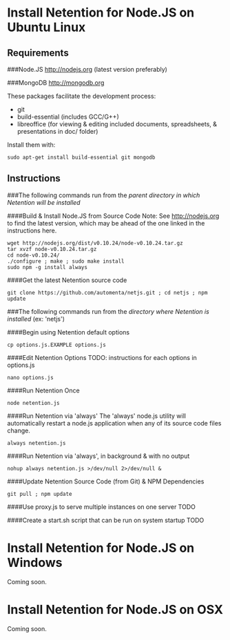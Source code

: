 Install Netention for Node.JS on Ubuntu Linux
=============================================

Requirements
------------

###Node.JS
http://nodejs.org (latest version preferably)

###MongoDB
http://mongodb.org

These packages facilitate the development process:
*   git
*   build-essential (includes GCC/G++)
*   libreoffice (for viewing & editing included documents, spreadsheets, & presentations in doc/ folder)

Install them with:
```
sudo apt-get install build-essential git mongodb
```

Instructions
------------

###The following commands run from the *parent directory in which Netention will be installed*

####Build & Install Node.JS from Source Code
Note: See http://nodejs.org to find the latest version, which may be ahead of the one linked in the instructions here.
```
wget http://nodejs.org/dist/v0.10.24/node-v0.10.24.tar.gz
tar xvzf node-v0.10.24.tar.gz 
cd node-v0.10.24/
./configure ; make ; sudo make install
sudo npm -g install always
```

####Get the latest Netention source code
```
git clone https://github.com/automenta/netjs.git ; cd netjs ; npm update
```

###The following commands run from the *directory where Netention is installed* (ex: 'netjs')

####Begin using Netention default options
```
cp options.js.EXAMPLE options.js
```

####Edit Netention Options
TODO: instructions for each options in options.js
```
nano options.js
```


####Run Netention Once
```
node netention.js
```

####Run Netention via 'always'
The 'always' node.js utility will automatically restart a node.js application when any of its source code files change.
```
always netention.js
```

####Run Netention via 'always', in background & with no output
```
nohup always netention.js >/dev/null 2>/dev/null &
```

####Update Netention Source Code (from Git) & NPM Dependencies
```
git pull ; npm update
```

####Use proxy.js to serve multiple instances on one server
TODO

####Create a start.sh script that can be run on system startup
TODO


Install Netention for Node.JS on Windows
========================================
Coming soon.



Install Netention for Node.JS on OSX
========================================
Coming soon.

